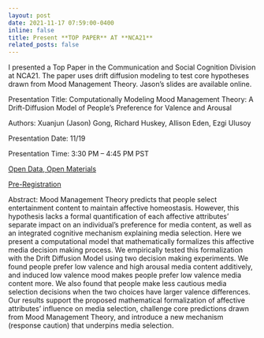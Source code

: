 ```yaml
---
layout: post
date: 2021-11-17 07:59:00-0400
inline: false
title: Present **TOP PAPER** AT **NCA21**
related_posts: false
---
```


I presented a Top Paper in the Communication and Social Cognition Division at NCA21. The paper uses drift diffusion modeling to test core hypotheses drawn from Mood Management Theory. Jason’s slides are available online.

Presentation Title: Computationally Modeling Mood Management Theory: A Drift-Diffusion Model of People’s Preference for Valence and Arousal

Authors: Xuanjun (Jason) Gong, Richard Huskey, Allison Eden, Ezgi Ulusoy

Presentation Date: 11/19

Presentation Time: 3:30 PM – 4:45 PM PST

[Open Data, Open Materials](https://github.com/cogcommscience-lab/movie_selection)

[Pre-Registration](https://osf.io/tb3ca/?view_only=9020caac3c9d4bac902168cdebec6fc8)

Abstract: Mood Management Theory predicts that people select entertainment content to maintain affective homeostasis. However, this hypothesis lacks a formal quantification of each affective attributes’ separate impact on an individual’s preference for media content, as well as an integrated cognitive mechanism explaining media selection. Here we present a computational model that mathematically formalizes this affective media decision making process. We empirically tested this formalization with the Drift Diffusion Model using two decision making experiments. We found people prefer low valence and high arousal media content additively, and induced low valence mood makes people prefer low valence media content more. We also found that people make less cautious media selection decisions when the two choices have larger valence differences. Our results support the proposed mathematical formalization of affective attributes’ influence on media selection, challenge core predictions drawn from Mood Management Theory, and introduce a new mechanism (response caution) that underpins media selection.


